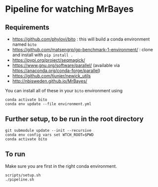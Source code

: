 # Pipeline for watching MrBayes

## Requirements

* https://github.com/phylovi/bito : this will build a conda environment named `bito`
* https://github.com/matsengrp/gp-benchmark-1-environment/ : clone and install with `pip install .`
* https://pypi.org/project/seqmagick/
* https://www.gnu.org/software/parallel/ (available via https://anaconda.org/conda-forge/parallel)
* https://github.com/tjunier/newick_utils
* http://nbisweden.github.io/MrBayes/

You can install all of these in your `bito` environment using

    conda activate bito
    conda env update --file environment.yml

## Further setup, to be run in the root directory

    git submodule update --init --recursive
    conda env config vars set WTCH_ROOT=$PWD
    conda activate bito


## To run

Make sure you are first in the right conda environment.

    scripts/setup.sh
    ./pipeline.sh

